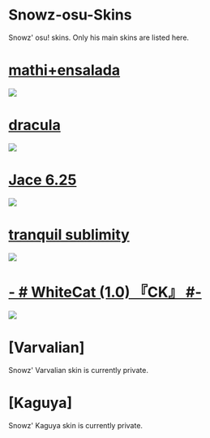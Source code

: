 # Snowz-osu-Skins
Snowz' osu! skins. Only his main skins are listed here.

# [mathi+ensalada](https://puu.sh/wvSc8.osk)
![](https://image.prntscr.com/image/cHwIiRw5QUyBg-NX5Hon1A.png)

# [dracula](https://www.dropbox.com/s/n57ci29mq0ni815/dracula_final.osk?dl=1)
![](https://skins.osuck.net/uploads/posts/2018-09/1537800520_oqggtfn.jpg)

# [Jace 6.25](https://download1497.mediafire.com/bxvt5np3jscg/wtys5r1kr1q66ww/Jace+6.25.osk)
![](https://image.prntscr.com/image/FIbXLbp2SsuDKvdMmoTgjg.png)

# [tranquil sublimity](https://download1518.mediafire.com/prft4ygwdqvg/vdpucuc2ipuurt3/tranquil+sublimity.osk)
![](https://image.prntscr.com/image/7NJgu7agTzeKjw-5XCuNUA.png)

# [-        # WhiteCat (1.0) 『CK』 #-](http://download1953.mediafire.com/p0sa9tkz7fng/6250ar1z1jq0aes/-++++++++%23+WhiteCat+%281.0%29+%E3%80%8ECK%E3%80%8F+%23-.osk)
![](https://image.prntscr.com/image/cOgs56n9SnOUjW4aKoBBrQ.png)

# [Varvalian]
Snowz' Varvalian skin is currently private.

# [Kaguya]
Snowz' Kaguya skin is currently private.
